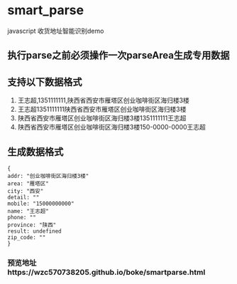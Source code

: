 # smart_parse
javascript 收货地址智能识别demo
## 执行parse之前必须操作一次parseArea生成专用数据
## 支持以下数据格式

1. 王志超,1351111111,陕西省西安市雁塔区创业咖啡街区海归楼3楼
2. 王志超1351111111陕西省西安市雁塔区创业咖啡街区海归楼3楼
3. 陕西省西安市雁塔区创业咖啡街区海归楼3楼1351111111王志超
4. 陕西省西安市雁塔区创业咖啡街区海归楼3楼150-0000-0000王志超
## 生成数据格式
```
{
addr: "创业咖啡街区海归楼3楼"
area: "雁塔区"
city: "西安"
detail: ""
mobile: "15000000000"
name: "王志超"
phone: ""
province: "陕西"
result: undefined
zip_code: ""
}
```
### 预览地址https://wzc570738205.github.io/boke/smartparse.html
